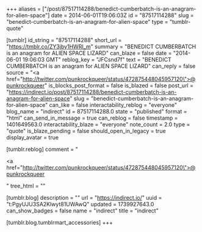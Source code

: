 +++
aliases = ["/post/87517114288/benedict-cumberbatch-is-an-anagram-for-alien-space"]
date = 2014-06-01T19:06:03Z
id = "87517114288"
slug = "benedict-cumberbatch-is-an-anagram-for-alien-space"
type = "tumblr-quote"

[tumblr]
id_string = "87517114288"
short_url = "https://tmblr.co/ZY3jby1HWRI_m"
summary = "BENEDICT CUMBERBATCH is an anagram for ALIEN SPACE LIZARD"
can_blaze = false
date = "2014-06-01 19:06:03 GMT"
reblog_key = "JFCsnd7f"
text = "BENEDICT CUMBERBATCH is an anagram for ALIEN SPACE LIZARD"
can_reply = false
source = "<a href=\"http://twitter.com/punkrockqueer/status/472875448045957120\">@punkrockqueer</a>"
is_blocks_post_format = false
is_blazed = false
post_url = "https://indirect.io/post/87517114288/benedict-cumberbatch-is-an-anagram-for-alien-space"
slug = "benedict-cumberbatch-is-an-anagram-for-alien-space"
can_like = false
interactability_reblog = "everyone"
blog_name = "indirect"
id = 87517114288.0
state = "published"
format = "html"
can_send_in_message = true
can_reblog = false
timestamp = 1401649563.0
interactability_blaze = "everyone"
note_count = 2.0
type = "quote"
is_blaze_pending = false
should_open_in_legacy = true
display_avatar = true

[tumblr.reblog]
comment = "<p><a href=\"http://twitter.com/punkrockqueer/status/472875448045957120\">@punkrockqueer</a></p>"
tree_html = ""

[tumblr.blog]
description = ""
url = "https://indirect.io/"
uuid = "t:PgyUJU3SA2Klwyt81UWAwQ"
updated = 1739927643.0
can_show_badges = false
name = "indirect"
title = "indirect"

[tumblr.blog.tumblrmart_accessories]
+++
